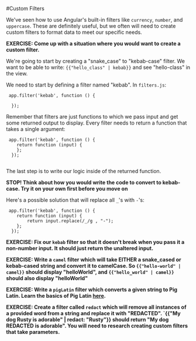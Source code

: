 #Custom Filters

We've seen how to use Angular's built-in filters like `currency`, `number`, and `uppercase`.  These are definitely useful, but we often will need to create custom filters to format data to meet our specific needs.

**EXERCISE: Come up with a situation where you would want to create a custom filter.**

We're going to start by creating a "snake_case" to "kebab-case" filter.  We want to be able to write: `{{"hello_class" | kebab}}` and see "hello-class" in the view.

We need to start by defining a filter named "kebab".  In `filters.js`:

```
 app.filter('kebab', function () {
 
  });
```

Remember that filters are just functions to which we pass input and get some returned output to display.  Every filter needs to return a function that takes a single argument:

```
 app.filter('kebab', function () {
    return function (input) {
    };
  });
 
```

The last step is to write our logic inside of the returned function.
 
**STOP! Think about how you would write the code to convert to kebab-case. Try it on your own first before you move on**

Here's a possible solution that will replace all `_`'s with `-`'s:

```
 app.filter('kebab', function () {
    return function (input) {
        return input.replace(/_/g , "-");
    };
  });
```

**EXERCISE: Fix our `kebab` filter so that it doesn't break when you pass it a non-number input.  It should just return the unaltered input.**

**EXERCISE: Write a `camel` filter which will take EITHER a snake_cased or kebab-cased string and convert it to camelCase. So `{{"hello-world" | camel}}` should display "helloWorld", and `{{"hello_world" | camel}}` should also display "helloWorld"**

**EXERCISE: Write a `pigLatin` filter which converts a given string to Pig Latin.  Learn the basics of Pig Latin [here](http://www.wikihow.com/Speak-Pig-Latin).**

**EXERCISE: Create a filter called `redact` which will remove all instances of a provided word from a string and replace it with "REDACTED". `{{"My dog Rusty is adorable" | redact: "Rusty"}} should return "My dog REDACTED is adorable". You will need to research creating custom filters that take parameters.**
